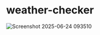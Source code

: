 # weather-checker

![Screenshot 2025-06-24 093510](https://github.com/user-attachments/assets/5ea7a62e-31df-4d44-aec1-67029772eafc)
